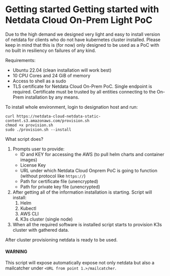 # Getting started Getting started with Netdata Cloud On-Prem Light PoC
Due to the high demand we designed very light and easy to install version of netdata for clients who do not have kubernetes cluster installed. Please keep in mind that this is (for now) only designed to be used as a PoC with no built in resiliency on failures of any kind.

Requirements:
 - Ubuntu 22.04 (clean installation will work best)
 - 10 CPU Cores and 24 GiB of memory
 - Access to shell as a sudo
 - TLS certificate for Netdata Cloud On-Prem PoC. Single endpoint is required. Certificate must be trusted by all entities connecting to the On-Prem installation by any means.

To install whole environment, login to designation host and run:
```shell
curl https://netdata-cloud-netdata-static-content.s3.amazonaws.com/provision.sh
chmod +x provision.sh
sudo ./provision.sh --install
```

What script does?
1. Prompts user to provide:
   - ID and KEY for accessing the AWS (to pull helm charts and container images)
   - License Key
   - URL under which Netdata Cloud Onprem PoC is going to function (without protocol like `https://`)
   - Path for certificate file (unencrypted)
   - Path for private key file (unencrypted)
2. After getting all of the information installation is starting. Script will install:
   1. Helm
   2. Kubectl
   3. AWS CLI
   4. K3s cluster (single node)
3. When all the required software is installed script starts to provision K3s cluster with gathered data.

After cluster provisioning netdata is ready to be used.

#### WARNING
This script will expose automatically expose not only netdata but also a mailcatcher under `<URL from point 1.>/mailcatcher`.

